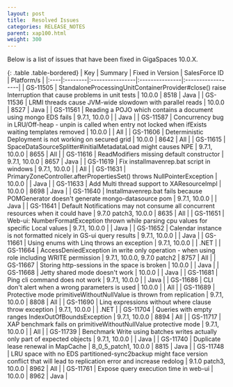 ```yaml
---
layout: post
title:  Resolved Issues
categories: RELEASE_NOTES
parent: xap100.html
weight: 300
---
```



Below is a list of issues that have been fixed in GigaSpaces 10.0.X.



{: .table .table-bordered}
| Key | Summary | Fixed in Version | SalesForce ID | Platform/s |
|:----|:--------|:----------------|:---------------|:------------------|
| GS-11505 | StandaloneProcessingUnitContainerProvider#close() raise Interruption that cause problems in unit tests | 10.0.0 | 8518 | Java |
| GS-11536 | LRMI threads cause JVM-wide slowdown with parallel reads | 10.0.0 | 8527 | Java |
| GS-11561 | Reading a POJO which contains a document using mongo EDS fails | 9.7.1, 10.0.0 |  | Java |
| GS-11587 | Concurrency bug in LRU/Off-heap - unpin is called when entry not locked when ifExists waiting templates removed | 10.0.0 | | All |
| GS-11606 | Deterministic Deployment is not working on secured grid | 10.0.0 | 8642 | All |
| GS-11615 | SpaceDataSourceSplitter#initialMetadataLoad might causes NPE | 9.7.1, 10.0.0 | 8655 | All |
| GS-11616 | ReadModifiers missing default constructor | 9.7.1, 10.0.0 | 8657 | Java |
| GS-11619 | Fix installmavenrep.bat script in windows | 9.7.1, 10.0.0 |  | All |
| GS-11631 | PrimaryZoneController.afterPropertiesSet() throws NullPointerException | 10.0.0 | | Java |
| GS-11633 | Add Multi thread support to XAResourceImpl | 10.0.0 | 8698 | Java |
| GS-11640 | Installmavenrep.bat fails because POMGenerator doesn't generate mongo-datasource pom | 9.7.1, 10.0.0 |  | Java |
| GS-11641 | Default Notifications may not consume all concurrent resources when it could have | 9.7.0 patch3, 10.0.0 | 8635 | All |
| GS-11651 | Web-ui: NumberFormatException thrown while parsing cpu values for specific Local values | 9.7.1, 10.0.0 |  | Java |
| GS-11652 | Calendar instance is not formatted nicely in GS-ui query results | 9.7.1, 10.0.0 | | Java |
| GS-11661 | Using enums with Linq throws an exception | 9.7.1, 10.0.0 | | .NET |
| GS-11664 | AccessDeniedException in write only operation - when using role including WRITE permission | 9.7.1, 10.0.0, 9.7.0 patch2 | 8757 | All |
| GS-11667 | Storing http-sessions in the space is broken | 10.0.0 |  | Java |
| GS-11668 | Jetty shared mode doesn't work | 10.0.0 | | Java |
| GS-11681 | Ping cli command does not work | 9.7.1, 10.0.0 | | Java |
| GS-11686 | CLI don't alert when a wrong parameters is used | 10.0.0 | | All |
| GS-11689 | Protective mode primitiveWithoutNullValue is thrown from replication | 9.7.1, 10.0.0 | 8808 | All |
| GS-11690 | Linq expressions without where clause throw exception | 9.7.1, 10.0.0 | | .NET |
| GS-11704 | Queries with empty ranges IndexOutOfBoundsException | 9.7.1, 10.0.0 | 8894 | All |
| GS-11717 | XAP benchmark fails on primitiveWithoutNullValue protective mode | 9.7.1, 10.0.0 |  | All |
| GS-11739 | Benchmark Write using batches writes actually only part of expected objects | 9.7.1, 10.0.0 |  | Java |
| GS-11740 | Duplicate lease renewal in MapCache | 8_0_5_patch1, 10.0.0 | 8815 | Java |
| GS-11748 | LRU space with no EDS partitioned-sync2backup might face version conflict that will lead to replication error and increase redolog | 9.1.0 patch3, 10.0.0 | 8962 | All |
| GS-11761 | Expose query execution time in web-ui | 10.0.0 | 8962 | Java |